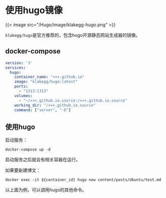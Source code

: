 # 使用hugo镜像

{{< image src="/Hugo/image/klakegg-hugo.png"  >}}

`klakegg/hugo`是官方推荐的，包含hugo开源静态网站生成器的镜像。
<!--more-->

## docker-compose

```yml
version: '3'
services:
  hugo:
    container_name: "×××.github.io"
    image: "klakegg/hugo:latest"
    ports:
      - "1313:1313"
    volumes:
      - "~/×××.github.io.source:/×××.github.io.source"
    working_dir: "/×××.github.io.source"
    command: ["server", "-D"]

```

## 使用hugo

启动服务：
```shell
docker-compose up -d
```

启动服务之后就会有相关容器在运行。

如果要新建博文：

```shell
docker exec -it ${container_id} hugo new content/posts/Ubuntu/test.md
```

以上面为例，可以调用hugo的其他命令。


